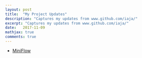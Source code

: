 ```yaml
---
layout: post
title:  "My Project Updates"
description: "Captures my updates from www.github.com/iaja/"
excerpt: "Captures my updates from www.github.com/iaja/"
date:   2017-11-09
mathjax: true
comments: true
---
```


- [MiniFlow](https://iaja.github.io/miniflow)
